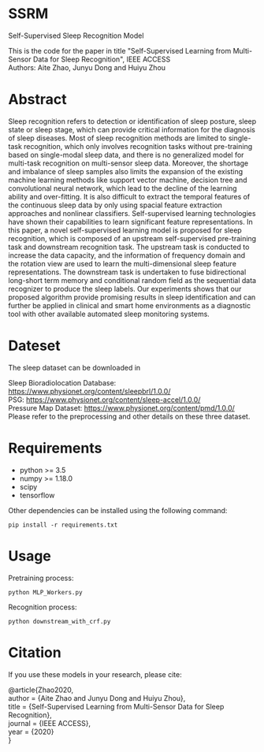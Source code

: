 # SSRM
Self-Supervised Sleep Recognition Model

This is the code for the paper in title "Self-Supervised Learning from Multi-Sensor Data for Sleep Recognition", IEEE ACCESS  
Authors: Aite Zhao, Junyu Dong and Huiyu Zhou

# Abstract
Sleep recognition refers to detection or identification of sleep posture, sleep state or sleep stage, which can provide critical information for the diagnosis of sleep diseases. Most of sleep recognition methods are limited to single-task recognition, which only involves recognition tasks without pre-training based on single-modal sleep data, and there is no generalized model for multi-task recognition on multi-sensor sleep data. Moreover, the shortage and imbalance of sleep samples also limits the expansion of the existing machine learning methods like support vector machine, decision tree and convolutional neural network, which lead to the decline of the learning ability and over-fitting. It is also difficult to extract the temporal features of the continuous sleep data by only using spacial feature extraction approaches and nonlinear classifiers. Self-supervised learning technologies have shown their capabilities to learn significant feature representations. In this paper, a novel self-supervised learning model is proposed for sleep recognition, which is composed of an upstream self-supervised pre-training task and downstream recognition task. The upstream task is conducted to increase the data capacity, and the information of frequency domain and the rotation view are used to learn the multi-dimensional sleep feature representations. The downstream task is undertaken to fuse bidirectional long-short term memory and conditional random field as the sequential data recognizer to produce the sleep labels. Our experiments shows that our proposed algorithm provide promising results in sleep identification and can further be applied in clinical and smart home environments as a diagnostic tool with other available automated sleep monitoring systems.



# Dateset
The sleep dataset can be downloaded in 
 
Sleep Bioradiolocation Database: https://www.physionet.org/content/sleepbrl/1.0.0/  
PSG: https://www.physionet.org/content/sleep-accel/1.0.0/   
Pressure Map Dataset: https://www.physionet.org/content/pmd/1.0.0/  
Please refer to the preprocessing and other details on these three dataset.  

# Requirements
+ python >= 3.5
+ numpy >= 1.18.0
+ scipy
+ tensorflow


Other dependencies can be installed using the following command:
```
pip install -r requirements.txt
```

# Usage
Pretraining process:
```
python MLP_Workers.py
```

Recognition process:
```
python downstream_with_crf.py
```

# Citation
If you use these models in your research, please cite:

@article{Zhao2020,  
	author = {Aite Zhao and Junyu Dong and Huiyu Zhou},  
	title = {Self-Supervised Learning from Multi-Sensor Data for Sleep Recognition},  
	journal = {IEEE ACCESS},  
	year = {2020}  
}  

